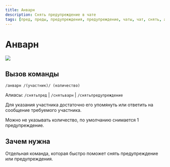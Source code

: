 ```yaml
---
title: Анварн
description: Снять предупреждение в чате
tags: [пред, преды, предупреждения, предупреждение, чаты, чат, снять, административная, административные, амино, amino, команда, команды]
---
```



# Анварн

![](https://img.shields.io/badge/тип_команды-административная-red?style=for-the-badge)

## Вызов команды

```
/анварн /(участник)/ (количество)
```

Алиасы: `/снятьпред` | `/снятьварн` | `/снятьпредупреждение`

Для указания участника достаточно его упомянуть или ответить на сообщение требуемого участника.

Можно не указывать количество, по умолчанию снимается 1 предупреждение.

## Зачем нужна

Отдельная команда, которая быстро поможет снять предупреждение или предупреждения.

